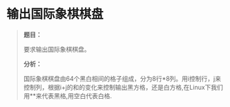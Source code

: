 # 输出国际象棋棋盘

> **题目：**
>
> 要求输出国际象棋棋盘。
>
> **分析：**
>
> 国际象棋棋盘由64个黑白相间的格子组成，分为8行*8列。用i控制行，j来控制列，根据i+j的和的变化来控制输出黑方格，还是白方格,在Linux下我们用**来代表黑格,用空白代表白格.
